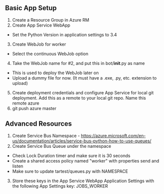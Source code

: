## Basic App Setup
1. Create a Resource Group in Azure RM
2. Create App Service WebApp
 * Set the Python Version in application settings to 3.4
3. Create WebJob for worker
 * Select the continuous WebJob option
4. Take the WebJob name for #2, and put this in bot/__init__.py as name
 * This is used to deploy the WebJob later on
 * Upload a dummy file for now. (It must have a .exe, .py, etc. extension to upload)
5. Create deployment credentials and configure App Service for local git deployment. Add this as a remote to your local git repo. Name this remote azure
6. git push azure master

## Advanced Resources
1. Create Service Bus Namespace - https://azure.microsoft.com/en-us/documentation/articles/service-bus-python-how-to-use-queues/
2. Create Service Bus Queue under the namespace
 * Check Lock Duration timer and make sure it is 30 seconds
 * Create a shared access policy named "worker" with properties send and listen
 * Make sure to update tartest/queues.py with NAMESPACE
3. Store these keys in the App Service WebApp Application Settings with the following App Settings key: JOBS_WORKER